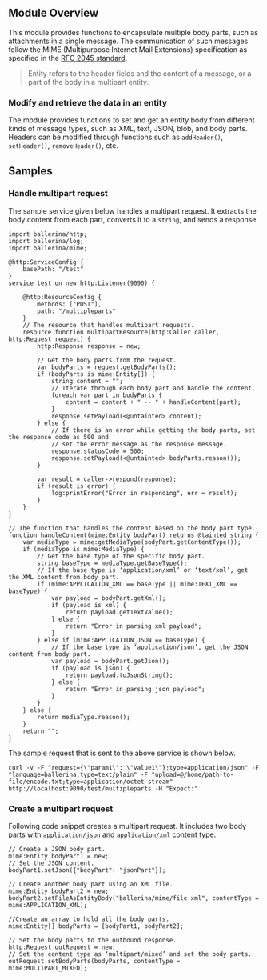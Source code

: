 ## Module Overview

This module provides functions to encapsulate multiple body parts, such as attachments in a single message. The
 communication of such messages follow the MIME (Multipurpose Internet Mail Extensions) specification as specified in
  the [RFC 2045 standard](https://www.ietf.org/rfc/rfc2045.txt).

> Entity refers to the header fields and the content of a message, or a part of the body in a multipart entity. 

### Modify and retrieve the data in an entity
The module provides functions to set and get an entity body from different kinds of message types, such as XML, text, JSON, blob, and body parts. Headers can be modified through functions such as `addHeader()`, `setHeader()`, `removeHeader()`, etc. 
## Samples
### Handle multipart request
The sample service given below handles a multipart request. It extracts the body content from each part, converts it to a `string`, and sends a response.

``` ballerina
import ballerina/http;
import ballerina/log;
import ballerina/mime;

@http:ServiceConfig {
    basePath: "/test"
}
service test on new http:Listener(9090) {

    @http:ResourceConfig {
        methods: ["POST"],
        path: "/multipleparts"
    }
    // The resource that handles multipart requests.
    resource function multipartResource(http:Caller caller, http:Request request) {
        http:Response response = new;

        // Get the body parts from the request.
        var bodyParts = request.getBodyParts();
        if (bodyParts is mime:Entity[]) {
            string content = "";
            // Iterate through each body part and handle the content.
            foreach var part in bodyParts {
                content = content + " -- " + handleContent(part);
            }
            response.setPayload(<@untainted> content);
        } else {
            // If there is an error while getting the body parts, set the response code as 500 and
            // set the error message as the response message.
            response.statusCode = 500;
            response.setPayload(<@untainted> bodyParts.reason());
        }

        var result = caller->respond(response);
        if (result is error) {
            log:printError("Error in responding", err = result);
        }
    }
}

// The function that handles the content based on the body part type.
function handleContent(mime:Entity bodyPart) returns @tainted string {
    var mediaType = mime:getMediaType(bodyPart.getContentType());
    if (mediaType is mime:MediaType) {
        // Get the base type of the specific body part.
        string baseType = mediaType.getBaseType();
        // If the base type is ‘application/xml’ or ‘text/xml’, get the XML content from body part.
        if (mime:APPLICATION_XML == baseType || mime:TEXT_XML == baseType) {
            var payload = bodyPart.getXml();
            if (payload is xml) {
                return payload.getTextValue();
            } else {
                return "Error in parsing xml payload";
            }
        } else if (mime:APPLICATION_JSON == baseType) {
            // If the base type is ‘application/json’, get the JSON content from body part.
            var payload = bodyPart.getJson();
            if (payload is json) {
                return payload.toJsonString();
            } else {
                return "Error in parsing json payload";
            }
        }
    } else {
        return mediaType.reason();
    }
    return "";
}
```

The sample request that is sent to the above service is shown below.

```
curl -v -F "request={\"param1\": \"value1\"};type=application/json" -F "language=ballerina;type=text/plain" -F "upload=@/home/path-to-file/encode.txt;type=application/octet-stream"  http://localhost:9090/test/multipleparts -H "Expect:"
```
### Create a multipart request
Following code snippet creates a multipart request. It includes two body parts with `application/json` and `application/xml` content type.

``` ballerina
// Create a JSON body part.
mime:Entity bodyPart1 = new;
// Set the JSON content.
bodyPart1.setJson({"bodyPart": "jsonPart"});

// Create another body part using an XML file.
mime:Entity bodyPart2 = new;
bodyPart2.setFileAsEntityBody("ballerina/mime/file.xml", contentType = mime:APPLICATION_XML);

//Create an array to hold all the body parts.
mime:Entity[] bodyParts = [bodyPart1, bodyPart2];

// Set the body parts to the outbound response.
http:Request outRequest = new;
// Set the content type as ‘multipart/mixed’ and set the body parts.
outRequest.setBodyParts(bodyParts, contentType = mime:MULTIPART_MIXED);
```
